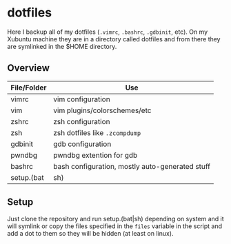 # dotfiles

Here I backup all of my dotfiles (`.vimrc`, `.bashrc`, `.gdbinit`, etc). On my
Xubuntu machine they are in a directory called dotfiles and from there they are
symlinked in the $HOME directory.


## Overview

File/Folder		 | Use
-----------		 | ---
vimrc			 | vim configuration
vim			 | vim plugins/colorschemes/etc
zshrc			 | zsh configuration
zsh			 | zsh dotfiles like `.zcompdump`
gdbinit			 | gdb configuration
pwndbg			 | pwndbg extention for gdb
bashrc			 | bash configuration, mostly auto-generated stuff
setup.(bat|sh)		 | script to set everything up (see Setup)

## Setup

Just clone the repository and run setup.(bat|sh) depending on system and it will
symlink or copy the files specified in the `files` variable in the script and
add a dot to them so they will be hidden (at least on linux).
